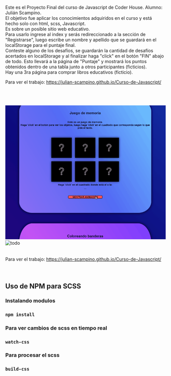 Este es el Proyecto Final del curso de Javascript de Coder House. Alumno: Julián Scampino.  
El objetivo fue aplicar los conocimientos adquiridos en el curso y está hecho solo con html, scss, Javascript.  
Es sobre un posible sitio web educativo.  
Para usarlo ingrese al index y serás redireccionado a la sección de "Registrarse", luego escribe un nombre y apellido que se guardará en el localStorage para el puntaje final.  
Conteste alguno de los desafíos, se guardarán la cantidad de desafíos acertados en localStorage y al finalizar haga "click" en el botón "FIN" abajo de todo. Esto llevará a la página de "Puntaje" y mostrará los puntos obtenidos dentro de una tabla junto a otros participantes (ficticios).  
Hay una 3ra página para comprar libros educativos (ficticio).  

Para ver el trabajo: https://julian-scampino.github.io/Curso-de-Javascript/  
<br>
<br>
<br>

![juego-memoria](Educativa-memoria3.gif)  
![todo](Educativa-todo6.gif)  
<br>
<br>
Para ver el trabajo: https://julian-scampino.github.io/Curso-de-Javascript/  
<br>
<br>
## Uso de NPM para SCSS

### Instalando modulos

###  `npm install`

### Para ver cambios de scss en tiempo real

###  `watch-css`

### Para procesar el scss

###  `build-css`